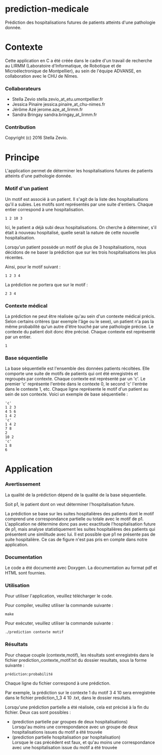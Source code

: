 # prediction-medicale
Prédiction des hospitalisations futures de patients atteints d'une pathologie donnée.

# Contexte

Cette application en C a été créée dans le cadre d'un travail de recherche au LIRMM (Laboratoire d'Informatique, de Robotique et de Microélectronique de Montpellier), au sein de l'équipe ADVANSE, en collaboration avec le CHU de Nîmes.

### Collaborateurs

* Stella Zevio stella.zevio_at_etu.umontpellier.fr
* Jessica Pinaire jessica.pinaire_at_chu-nimes.fr
* Jérôme Azé jerome.aze_at_lirmm.fr
* Sandra Bringay sandra.bringay_at_lirmm.fr

### Contribution

Copyright (c) 2016 Stella Zevio.

# Principe

L'application permet de déterminer les hospitalisations futures de patients atteints d'une pathologie donnée.

### Motif d'un patient

Un motif est associé à un patient. Il s'agit de la liste des hospitalisations qu'il a subies. 
Les motifs sont représentés par une suite d'entiers. Chaque entier correspond à une hospitalisation.

```
1 2 10 3
```

Ici, le patient a déjà subi deux hospitalisations. On cherche à déterminer, s'il était à nouveau hospitalisé, quelle serait la nature de cette nouvelle hospitalisation.

Lorsqu'un patient possède un motif de plus de 3 hospitalisations, nous décidons de ne baser la prédiction que sur les trois hospitalisations les plus récentes.

Ainsi, pour le motif suivant : 

```
1 2 3 4
```

La prédiction ne portera que sur le motif :

```
2 3 4
```

### Contexte médical

La prédiction ne peut être réalisée qu'au sein d'un contexte médical précis.
Selon certains critères (par exemple l'âge ou le sexe), un patient n'a pas la même probabilité qu'un autre d'être touché par une pathologie précise.
Le contexte du patient doit donc être précisé. 
Chaque contexte est représenté par un entier.

```
1 
```

### Base séquentielle

La base séquentielle est l'ensemble des données patients récoltées.
Elle comporte une suite de motifs de patients qui ont été enregistrés et regroupés par contexte.
Chaque contexte est représenté par un 'c'.
Le premier 'c' représente l'entrée dans le contexte 0, le second 'c' l'entrée dans le contexte 1, etc.
Chaque ligne représente le motif d'un patient au sein de son contexte.
Voici un exemple de base séquentielle :

```
'c'
1 2 3
4 5 6
1 4 2
'c'
1 4 2
7 8 
2
10 2
'c'
1 8
6
```

# Application

### Avertissement

La qualité de la prédiction dépend de la qualité de la base séquentielle.

Soit p1, le patient dont on veut déterminer l'hospitalisation future.

La prédiction se base sur les suites hospitalières des patients dont le motif comprend une correspondance partielle ou totale avec le motif de p1.
L'application ne détermine donc pas avec exactitude l'hospitalisation future de p1, mais analyse statistiquement les suites hospitalières des patients qui présentent une similitude avec lui.
Il est possible que p1 ne présente pas de suite hospitalière. Ce cas de figure n'est pas pris en compte dans notre application.

### Documentation

Le code a été documenté avec Doxygen. 
La documentation au format pdf et HTML sont fournies.

### Utilisation

Pour utiliser l'application, veuillez télécharger le code.

Pour compiler, veuillez utiliser la commande suivante :

```
make
```

Pour exécuter, veuillez utiliser la commande suivante :

```
./prediction contexte motif
```

### Résultats

Pour chaque couple (contexte,motif), les résultats sont enregistrés dans le fichier prediction_contexte_motif.txt du dossier resultats, sous la forme suivante :

```
prédiction:probabilité
```

Chaque ligne du fichier correspond à une prédiction.

Par exemple, la prédiction sur le contexte 1 du motif 3 4 10 sera enregistrée dans le fichier prediction_1_3 4 10 .txt, dans le dossier resultats.

Lorsqu'une prédiction partielle a été réalisée, cela est précisé à la fin du fichier. Deux cas sont possibles :
* (prediction partielle par groupes de deux hospitalisations)  
   Lorsqu'au moins une correspondance avec un groupe de deux hospitalisations issues du motif a été trouvée
* (prediction partielle hospitalisation par hospitalisation)  
  Lorsque le cas précédent est faux, et qu'au moins une correspondance avec une hospitalisation issue du motif a été trouvée


